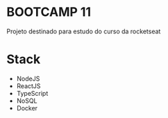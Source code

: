 # BOOTCAMP 11 
Projeto destinado para estudo do curso da rocketseat

# Stack
* NodeJS
* ReactJS
* TypeScript
* NoSQL
* Docker
